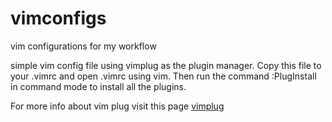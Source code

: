 # vimconfigs
vim configurations for my workflow

simple vim config file using vimplug as the plugin manager.
Copy this file to your .vimrc and open .vimrc using vim.
Then run the command :PlugInstall in command mode to install all the plugins.

For more info about vim plug visit this page [vimplug](https://github.com/junegunn/vim-plug)
